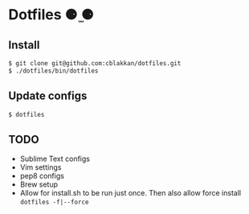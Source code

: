 Dotfiles ⚈ ̫⚈
=============

Install
-------
```bash
$ git clone git@github.com:cblakkan/dotfiles.git
$ ./dotfiles/bin/dotfiles
```

Update configs
--------------
```bash
$ dotfiles
```


TODO
----

- Sublime Text configs
- Vim settings
- pep8 configs
- Brew setup
- Allow for install.sh to be run just once. Then also allow force install `dotfiles -f|--force`
